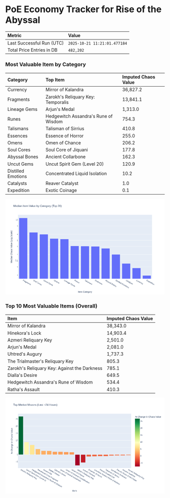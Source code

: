 # PoE Economy Tracker for Rise of the Abyssal

<!-- START_MAINTENANCE -->
| Metric | Value |
|:---|:---|
| Last Successful Run (UTC) | `2025-10-21 11:21:01.477184` |
| Total Price Entries in DB | `482,202` |

<!-- END_MAINTENANCE -->

<!-- START_DATAFRAME_DEBUG -->
<!-- END_DATAFRAME_DEBUG -->

<!-- START_CATEGORY_ANALYSIS -->
### Most Valuable Item by Category
| Category | Top Item | Imputed Chaos Value |
| :--- | :--- | :--- |
| Currency | Mirror of Kalandra | 36,827.2 |
| Fragments | Zarokh's Reliquary Key: Temporalis | 13,841.1 |
| Lineage Gems | Arjun's Medal | 1,313.0 |
| Runes | Hedgewitch Assandra's Rune of Wisdom | 754.3 |
| Talismans | Talisman of Sirrius | 410.8 |
| Essences | Essence of Horror | 255.0 |
| Omens | Omen of Chance | 206.2 |
| Soul Cores | Soul Core of Jiquani | 177.8 |
| Abyssal Bones | Ancient Collarbone | 162.3 |
| Uncut Gems | Uncut Spirit Gem (Level 20) | 120.9 |
| Distilled Emotions | Concentrated Liquid Isolation | 10.2 |
| Catalysts | Reaver Catalyst | 1.0 |
| Expedition | Exotic Coinage | 0.1 |


![Category Analysis Chart](charts/category_analysis.png)
<!-- END_ANALYSIS -->

<!-- START_ANALYSIS -->
### Top 10 Most Valuable Items (Overall)
| Item | Imputed Chaos Value |
| :--- | :--- |
| Mirror of Kalandra | 38,343.0 |
| Hinekora's Lock | 14,903.4 |
| Azmeri Reliquary Key | 2,501.0 |
| Arjun's Medal | 2,081.0 |
| Uhtred's Augury | 1,737.3 |
| The Trialmaster's Reliquary Key | 805.3 |
| Zarokh's Reliquary Key: Against the Darkness | 785.1 |
| Dialla's Desire | 649.5 |
| Hedgewitch Assandra's Rune of Wisdom | 534.4 |
| Ratha's Assault | 410.3 |


![Market Movers Chart](charts/market_movers.png)
<!-- END_ANALYSIS -->
